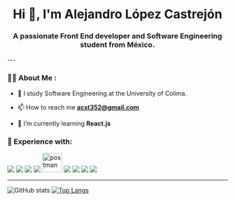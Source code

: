<div id="header" align="center">
    <h1 align="center">Hi 👋, I'm Alejandro López Castrejón</h1>
    <h3 align="center">A passionate Front End developer and Software Engineering student from México.</h3>
</div>
---

### 👨‍💻 About Me :

- 📝 I study Software Engineering at the University of Colima.

- 📫 How to reach me **acst352@gmail.com**

- 🌱 I’m currently learning **React.js**

<div align="left">
    <h3>🔨 Experience with:</h3>
    <div>
    <img src="https://img.icons8.com/color/48/000000/react-native.png"/>
    <img src="https://img.icons8.com/color/48/000000/javascript.png"/>
    <img src="https://img.icons8.com/color/48/000000/html-5.png"/>
    <img src="https://img.icons8.com/?size=48&id=54087&format=png"/>
    <img src="https://www.vectorlogo.zone/logos/getpostman/getpostman-icon.svg" alt="postman" width="45" height="45"/>
    <img src="https://img.icons8.com/color/48/000000/git.png"/>
    <img src="https://img.icons8.com/color/48/000000/figma--v1.png"/>
    <img src="https://img.icons8.com/color/48/000000/ubuntu--v1.png"/>
    <img src="https://img.icons8.com/?size=48&id=74402&format=png"/>
    </div>
</div>

---

![GitHub stats](https://github-readme-stats.vercel.app/api?username=acst352&show_icons=true&theme=transparent)
[![Top Langs](https://github-readme-stats.vercel.app/api/top-langs/?username=acst352&layout=compact&theme=transparent)](https://github.com/anuraghazra/github-readme-stats)
